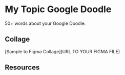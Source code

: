# My Topic Google Doodle

50+ words about your Google Doodle.

## Collage

[Sample to Figma Collage](URL TO YOUR FIGMA FILE)

## Resources

